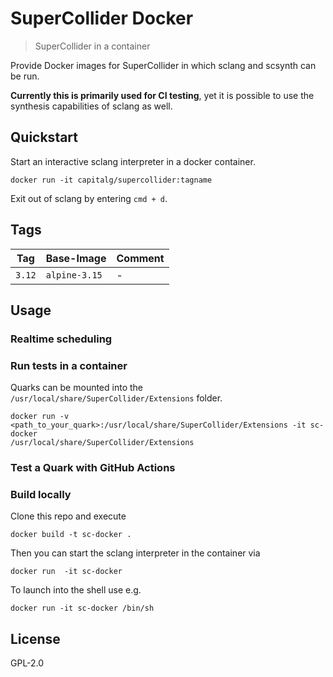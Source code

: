 # SuperCollider Docker

> SuperCollider in a container

Provide Docker images for SuperCollider in which sclang and scsynth can be run.

**Currently this is primarily used for CI testing**, yet it is possible to use the synthesis capabilities of sclang as well.

## Quickstart

Start an interactive sclang interpreter in a docker container.

```shell
docker run -it capitalg/supercollider:tagname
```

Exit out of sclang by entering `cmd + d`.

## Tags

Tag | Base-Image | Comment
--- | --- | ---
`3.12` | `alpine-3.15` | -

## Usage

### Realtime scheduling

### Run tests in a container

Quarks can be mounted into the `/usr/local/share/SuperCollider/Extensions` folder.

```shell
docker run -v <path_to_your_quark>:/usr/local/share/SuperCollider/Extensions -it sc-docker
/usr/local/share/SuperCollider/Extensions
```

### Test a Quark with GitHub Actions


### Build locally

Clone this repo and execute

```shell
docker build -t sc-docker .
```

Then you can start the sclang interpreter in the container via

```shell
docker run  -it sc-docker
```

To launch into the shell use e.g.

```shell
docker run -it sc-docker /bin/sh
```

## License

GPL-2.0

